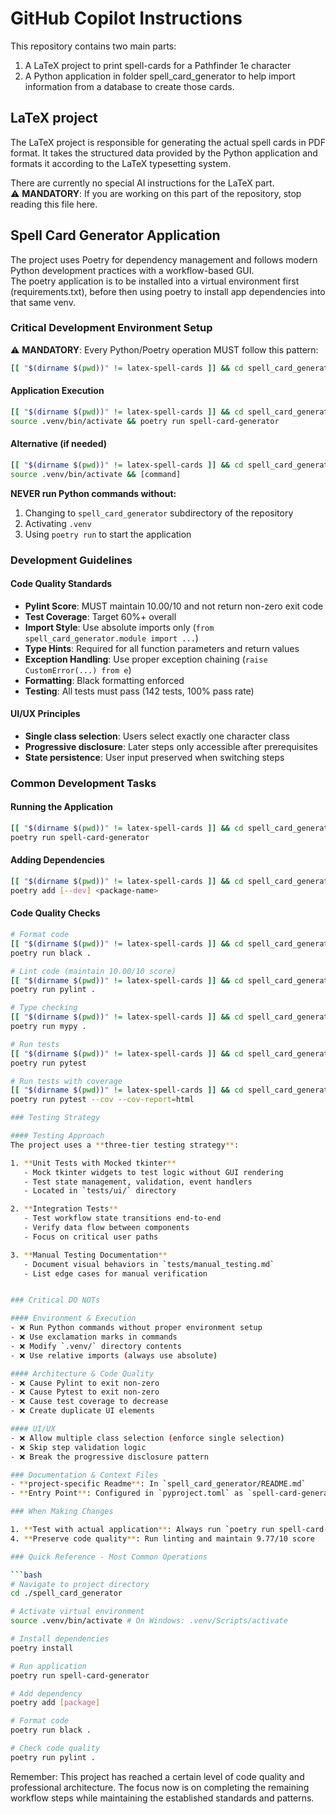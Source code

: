 # GitHub Copilot Instructions

This repository contains two main parts:
1. A LaTeX project to print spell-cards for a Pathfinder 1e character
2. A Python application in folder spell_card_generator to help
   import information from a database to create those cards.

## LaTeX project

The LaTeX project is responsible for generating the actual spell cards in PDF format.
It takes the structured data provided by the Python application
and formats it according to the LaTeX typesetting system.

There are currently no special AI instructions for the LaTeX part.  
⚠️ **MANDATORY**: If you are working on this part of the repository, stop reading this file here.

## Spell Card Generator Application

The project uses Poetry for dependency management and follows
modern Python development practices with a workflow-based GUI.  
The poetry application is to be installed into a virtual environment first (requirements.txt),
before then using poetry to install app dependencies into that same venv.

### Critical Development Environment Setup

⚠️ **MANDATORY**: Every Python/Poetry operation MUST follow this pattern:

```bash
[[ "$(dirname $(pwd))" != latex-spell-cards ]] && cd spell_card_generator && source .venv/bin/activate && poetry run [command]
```

#### Application Execution
```bash
[[ "$(dirname $(pwd))" != latex-spell-cards ]] && cd spell_card_generator
source .venv/bin/activate && poetry run spell-card-generator
```

#### Alternative (if needed)
```bash
[[ "$(dirname $(pwd))" != latex-spell-cards ]] && cd spell_card_generator
source .venv/bin/activate && [command]
```

**NEVER run Python commands without:**
1. Changing to `spell_card_generator` subdirectory of the repository
2. Activating `.venv`
3. Using `poetry run` to start the application

### Development Guidelines

#### Code Quality Standards
- **Pylint Score**: MUST maintain 10.00/10 and not return non-zero exit code
- **Test Coverage**: Target 60%+ overall
- **Import Style**: Use absolute imports only (`from spell_card_generator.module import ...`)
- **Type Hints**: Required for all function parameters and return values
- **Exception Handling**: Use proper exception chaining (`raise CustomError(...) from e`)
- **Formatting**: Black formatting enforced
- **Testing**: All tests must pass (142 tests, 100% pass rate)

#### UI/UX Principles
- **Single class selection**: Users select exactly one character class
- **Progressive disclosure**: Later steps only accessible after prerequisites
- **State persistence**: User input preserved when switching steps

### Common Development Tasks

#### Running the Application
```bash
[[ "$(dirname $(pwd))" != latex-spell-cards ]] && cd spell_card_generator
poetry run spell-card-generator
```

#### Adding Dependencies
```bash
[[ "$(dirname $(pwd))" != latex-spell-cards ]] && cd spell_card_generator
poetry add [--dev] <package-name>
```

#### Code Quality Checks
```bash
# Format code
[[ "$(dirname $(pwd))" != latex-spell-cards ]] && cd spell_card_generator
poetry run black .

# Lint code (maintain 10.00/10 score)
[[ "$(dirname $(pwd))" != latex-spell-cards ]] && cd spell_card_generator
poetry run pylint .

# Type checking
[[ "$(dirname $(pwd))" != latex-spell-cards ]] && cd spell_card_generator
poetry run mypy .

# Run tests
[[ "$(dirname $(pwd))" != latex-spell-cards ]] && cd spell_card_generator
poetry run pytest

# Run tests with coverage
[[ "$(dirname $(pwd))" != latex-spell-cards ]] && cd spell_card_generator
poetry run pytest --cov --cov-report=html

### Testing Strategy

#### Testing Approach
The project uses a **three-tier testing strategy**:

1. **Unit Tests with Mocked tkinter**
   - Mock tkinter widgets to test logic without GUI rendering
   - Test state management, validation, event handlers
   - Located in `tests/ui/` directory

2. **Integration Tests**
   - Test workflow state transitions end-to-end
   - Verify data flow between components
   - Focus on critical user paths

3. **Manual Testing Documentation**
   - Document visual behaviors in `tests/manual_testing.md`
   - List edge cases for manual verification


### Critical DO NOTs

#### Environment & Execution
- ❌ Run Python commands without proper environment setup
- ❌ Use exclamation marks in commands
- ❌ Modify `.venv/` directory contents
- ❌ Use relative imports (always use absolute)

#### Architecture & Code Quality
- ❌ Cause Pylint to exit non-zero
- ❌ Cause Pytest to exit non-zero
- ❌ Cause test coverage to decrease
- ❌ Create duplicate UI elements

#### UI/UX
- ❌ Allow multiple class selection (enforce single selection)
- ❌ Skip step validation logic
- ❌ Break the progressive disclosure pattern

### Documentation & Context Files
- **project-specific Readme**: In `spell_card_generator/README.md`
- **Entry Point**: Configured in `pyproject.toml` as `spell-card-generator`

### When Making Changes

1. **Test with actual application**: Always run `poetry run spell-card-generator` to verify
4. **Preserve code quality**: Run linting and maintain 9.77/10 score

### Quick Reference - Most Common Operations

```bash
# Navigate to project directory
cd ./spell_card_generator

# Activate virtual environment
source .venv/bin/activate # On Windows: .venv/Scripts/activate

# Install dependencies
poetry install

# Run application
poetry run spell-card-generator

# Add dependency
poetry add [package]

# Format code
poetry run black .

# Check code quality
poetry run pylint .
```

Remember: This project has reached a certain level of code quality and professional architecture.
The focus now is on completing the remaining workflow steps while maintaining the established standards and patterns.
